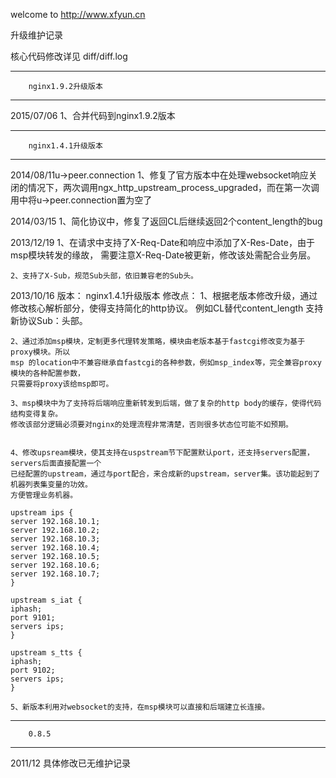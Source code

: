 
welcome to http://www.xfyun.cn

升级维护记录

核心代码修改详见 diff/diff.log

***************************************************
		nginx1.9.2升级版本
***************************************************
2015/07/06
	1、合并代码到nginx1.9.2版本

	
	

***************************************************
		nginx1.4.1升级版本
***************************************************

2014/08/11u->peer.connection
	1、修复了官方版本中在处理websocket响应关闭的情况下，两次调用ngx_http_upstream_process_upgraded，而在第一次调用中将u->peer.connection置为空了

2014/03/15
	1、简化协议中，修复了返回CL后继续返回2个content_length的bug

2013/12/19
	1、在请求中支持了X-Req-Date和响应中添加了X-Res-Date，由于msp模块转发的缘故，
	需要注意X-Req-Date被更新，修改该处需配合业务层。
	
	2、支持了X-Sub，规范Sub头部，依旧兼容老的Sub头。

2013/10/16
版本：
	nginx1.4.1升级版本
修改点：
	1、根据老版本修改升级，通过修改核心解析部分，使得支持简化的http协议。
	例如CL替代content_length
	支持新协议Sub：头部。
	
	2、通过添加msp模块，定制更多代理转发策略，模块由老版本基于fastcgi修改变为基于proxy模块。所以
	msp 的location中不兼容继承自fastcgi的各种参数，例如msp_index等，完全兼容proxy模块的各种配置参数，
	只需要将proxy该给msp即可。
	
	3、msp模块中为了支持将后端响应重新转发到后端，做了复杂的http body的缓存，使得代码结构变得复杂。
	修改该部分逻辑必须要对nginx的处理流程非常清楚，否则很多状态位可能不如预期。

	
	4、修改upsream模块，使其支持在uspstream节下配置默认port，还支持servers配置，servers后面直接配置一个
	已经配置的upstream，通过与port配合，来合成新的upstream，server集。该功能起到了机器列表集变量的功效。
	方便管理业务机器。
	
	upstream ips {
	server 192.168.10.1;
	server 192.168.10.2;
	server 192.168.10.3;
	server 192.168.10.4;
	server 192.168.10.5;
	server 192.168.10.6;
	server 192.168.10.7;
	}
	
	upstream s_iat {
	iphash;
	port 9101;
	servers ips; 
	}
	
	upstream s_tts {
	iphash;
	port 9102;
	servers ips; 
	}
	
	5、新版本利用对websocket的支持，在msp模块可以直接和后端建立长连接。
	

***************************************************
		0.8.5
***************************************************
2011/12
具体修改已无维护记录
